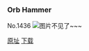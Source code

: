### Orb Hammer
No.1436
![图片不见了~~~](https://imgs.xkcd.com/comics/orb_hammer.png)

[原址](https://xkcd.com//1436) [下载](https://imgs.xkcd.com/comics/orb_hammer.png)

